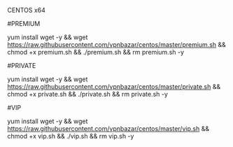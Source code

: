 CENTOS x64

#PREMIUM

yum install wget -y && wget https://raw.githubusercontent.com/vpnbazar/centos/master/premium.sh && chmod +x premium.sh && ./premium.sh && rm premium.sh -y


#PRIVATE

yum install wget -y && wget https://raw.githubusercontent.com/vpnbazar/centos/master/private.sh && chmod +x private.sh && ./private.sh && rm private.sh -y


#VIP

yum install wget -y && wget https://raw.githubusercontent.com/vpnbazar/centos/master/vip.sh && chmod +x vip.sh && ./vip.sh && rm vip.sh -y


